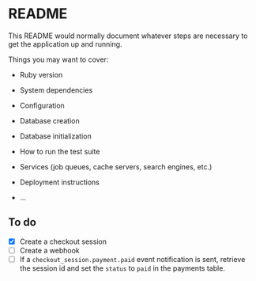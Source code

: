 # README

This README would normally document whatever steps are necessary to get the
application up and running.

Things you may want to cover:

* Ruby version

* System dependencies

* Configuration

* Database creation

* Database initialization

* How to run the test suite

* Services (job queues, cache servers, search engines, etc.)

* Deployment instructions

* ...


## To do
- [x] Create a checkout session
- [ ] Create a webhook
- [ ] If a `checkout_session.payment.paid` event notification is sent, retrieve the session id and set the `status` to `paid` in the payments table.
